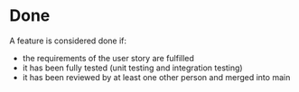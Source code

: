 # Done 

A feature is considered done if:

* the requirements of the user story are fulfilled
* it has been fully tested (unit testing and integration testing)
* it has been reviewed by at least one other person and merged into main
